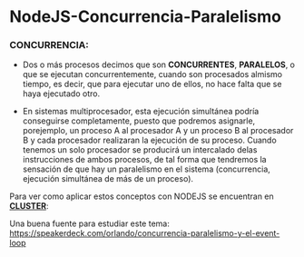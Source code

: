 # NodeJS-Concurrencia-Paralelismo

### CONCURRENCIA:
- Dos o más procesos decimos que son **CONCURRENTES**, **PARALELOS**, o que se ejecutan concurrentemente, cuando son procesados almismo tiempo, es decir, que para ejecutar uno de ellos, no hace falta que se haya ejecutado otro.

- En sistemas multiprocesador, esta ejecución simultánea podría conseguirse completamente, puesto que podremos asignarle, porejemplo, un proceso A al procesador A y un proceso B al procesador B y cada procesador realizaran la ejecución de su proceso.
Cuando tenemos un solo procesador se producirá un intercalado delas instrucciones de ambos procesos, de tal forma que tendremos la sensación de que hay un paralelismo en el sistema (concurrencia, ejecución simultánea de más de un proceso).

Para ver como aplicar estos conceptos con NODEJS se encuentran en **[CLUSTER]**:

[CLUSTER]:https://github.com/damiancipolat/NodeJS-Concurrencia-Paralelismo/tree/master/cluster

Una buena fuente para estudiar este tema:
https://speakerdeck.com/orlando/concurrencia-paralelismo-y-el-event-loop
